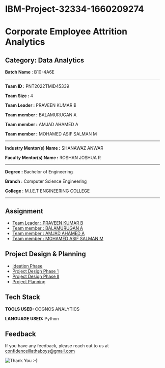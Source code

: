 

# IBM-Project-32334-1660209274

# Corporate Employee Attrition Analytics


## Category: Data Analytics


**Batch Name :** B10-4A6E

---

**Team ID :** PNT2022TMID45339

**Team Size :** 4

**Team Leader :** PRAVEEN KUMAR B

**Team member :** BALAMURUGAN A

**Team member :** AMJAD AHAMED A

**Team member :** MOHAMED ASIF SALMAN M

---
**Industry Mentor(s) Name :**	SHANAWAZ ANWAR

**Faculty Mentor(s) Name :** ROSHAN JOSHUA R

---

**Degree	:**	
Bachelor of Engineering

**Branch	:**	
Computer Science Engineering

**College	:**	
M.I.E.T ENGINEERING COLLEGE

---





## Assignment  

 - [Team Leader : PRAVEEN KUMAR B](https://github.com/IBM-EPBL/IBM-Project-32334-1660209274/tree/main/Assignments/Team%20Lead)
 - [Team member : BALAMURUGAN A](https://github.com/IBM-EPBL/IBM-Project-32334-1660209274/tree/main/Assignments/Team%20member%201)
 - [Team member : AMJAD AHAMED A](https://github.com/IBM-EPBL/IBM-Project-32334-1660209274/tree/main/Assignments/Team%20member%202)
 - [Team member : MOHAMED ASIF SALMAN M](https://github.com/IBM-EPBL/IBM-Project-32334-1660209274/tree/main/Assignments/Team%20member%203)


## Project Design & Planning
- [Ideation Phase](https://github.com/IBM-EPBL/IBM-Project-40862-1660636795/tree/main/Project%20Design%20%26%20Planning/Ideation%20Phase)
- [Project Design Phase 1](https://github.com/IBM-EPBL/IBM-Project-32334-1660209274/tree/main/Project%20Design%20%26%20Planning/Project%20Design%20phase%201)
- [Project Design Phase II](https://github.com/IBM-EPBL/IBM-Project-32334-1660209274/tree/main/Project%20Design%20%26%20Planning/Project%20Design%20phase%202)
- [Project Planning](https://github.com/IBM-EPBL/IBM-Project-32334-1660209274/tree/main/Project%20Design%20%26%20Planning/Project%20Planning)

## Tech Stack

**TOOLS USED:** COGNOS ANALYTICS

**LANGUAGE USED:** Python


## Feedback

If you have any feedback, please reach out to us at confidenceillathaboys@gmail.com




![Thank You :-)](https://i0.wp.com/paulaspoint.com/wp-content/uploads/2018/04/thank-you.jpg?fit=275%2C183)
